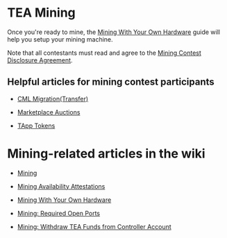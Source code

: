 # TEA Mining

Once you're ready to mine, the [Mining With Your Own Hardware](Mining-With-Own-Hardware.md) guide will help you setup your mining machine.


Note that all contestants must read and agree to the [Mining Contest Disclosure Agreement](https://github.com/tearust/teaproject/wiki/Mining-Contest-Disclosure-Agreement).

## Helpful articles for mining contest participants 

- [CML Migration(Transfer)](https://github.com/tearust/teaproject/wiki/CML-Migration-(Transfer))

- [Marketplace Auctions](https://github.com/tearust/teaproject/wiki/Marketplace-Auctions)

- [TApp Tokens](https://github.com/tearust/teaproject/wiki/TApp-Token-Supply-and-Demand) 

# Mining-related articles in the wiki

- [Mining](https://github.com/tearust/teaproject/wiki/Mining)

- [Mining Availability Attestations](https://github.com/tearust/teaproject/wiki/Mining---Availability-Attestation)

- [Mining With Your Own Hardware](https://github.com/tearust/teaproject/wiki/Mining-With-Your-Own-Hardware)

- [Mining: Required Open Ports](https://github.com/tearust/teaproject/wiki/Mining:-Required-Open-Ports)

- [Mining: Withdraw TEA Funds from Controller Account](https://github.com/tearust/teaproject/wiki/Mining:-Withdraw-TEA-Funds-from-Controller-Account)
